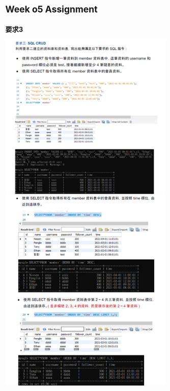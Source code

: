 Week o5 Assignment
====
要求3
------
![](https://github.com/a225521/wehelp-assignments/blob/main/week05/%E8%A6%81%E6%B1%823.png)
![](https://github.com/a225521/wehelp-assignments/blob/main/week05/%E8%A6%81%E6%B1%82301.png)

